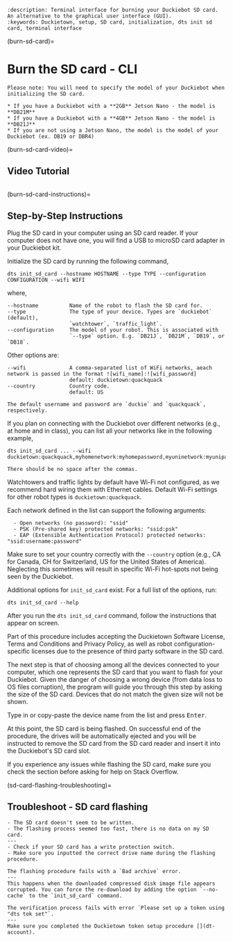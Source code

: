```{seo}
:description: Terminal interface for burning your Duckiebot SD card. An alternative to the graphical user interface (GUI).
:keywords: Duckietown, setup, SD card, initialization, dts init sd card, terminal interface 
```

(burn-sd-card)=
# Burn the SD card - CLI

```{attention}
Please note: You will need to specify the model of your Duckiebot when initializing the SD card.

* If you have a Duckiebot with a **2GB** Jetson Nano - the model is **DB21M**
* If you have a Duckiebot with a **4GB** Jetson Nano - the model is **DB21J**
* If you are not using a Jetson Nano, the model is the model of your Duckiebot (ex. DB19 or DBR4)
```

(burn-sd-card-video)=
## Video Tutorial 

```{vimeo} 526698325
```


(burn-sd-card-instructions)=
## Step-by-Step Instructions

Plug the SD card in your computer using an SD card reader. 
If your computer does not have one, you will find a USB to microSD card adapter in your Duckiebot kit.

Initialize the SD card by running the following command,

    dts init_sd_card --hostname HOSTNAME --type TYPE --configuration CONFIGURATION --wifi WIFI

where,

    --hostname          Name of the robot to flash the SD card for.
    --type              The type of your device. Types are `duckiebot` (default),
                        `watchtower`, `traffic_light`.
    --configuration     The model of your robot. This is associated with
                        `--type` option. E.g. `DB21J`, `DB21M`, `DB19`, or `DB18`.


Other options are:

    --wifi              A comma-separated list of WiFi networks, aeach network is passed in the format ![wifi_name]:![wifi_password]
                        default: duckietown:quackquack
    --country           Country code.
                        default: US

```{note}
The default username and password are `duckie` and `quackquack`, respectively.
```

If you plan on connecting with the Duckiebot over different networks (e.g., at home and in class), 
you can list all your networks like in the following example,

    dts init_sd_card ... --wifi duckietown:quackquack,myhomenetwork:myhomepassword,myuninetwork:myunipassword

```{note}
There should be no space after the commas.
```

Watchtowers and traffic lights by default have Wi-Fi not configured, 
as we recommend hard wiring them with Ethernet cables. 
Default Wi-Fi settings for other robot types is `duckietown:quackquack`.

Each network defined in the list can support the following arguments:

      - Open networks (no password): "ssid"
      - PSK (Pre-shared key) protected networks: "ssid:psk"
      - EAP (Extensible Authentication Protocol) protected networks: "ssid:username:password"

Make sure to set your country correctly with the `--country` option 
(e.g., CA for Canada, CH for Switzerland, US for the United States of America). 
Neglecting this sometimes will result in specific Wi-Fi hot-spots not being seen by the Duckiebot.

Additional options for `init_sd_card` exist. For a full list of the options, run:

    dts init_sd_card --help

After you run the `dts init_sd_card` command, follow the instructions that appear on screen.

Part of this procedure includes accepting the Duckietown Software License, Terms and Conditions
and Privacy Policy, as well as robot configuration-specific licenses due to the presence of third
party software in the SD card.

The next step is that of choosing among all the devices connected to your computer, which one
represents the SD card that you want to flash for your Duckiebot. Given the danger of choosing a
wrong device (from data loss to OS files corruption), the program will guide you through this step
by asking the size of the SD card. Devices that do not match the given size will not be shown.

Type in or copy-paste the device name from the list and press <kbd>Enter</kbd>.

At this point, the SD card is being flashed.
On successful end of the procedure, the drives will be automatically ejected and you will be instructed
to remove the SD card from the SD card reader and insert it into the Duckiebot's SD card slot.

If you experience any issues while flashing the SD card, make sure you check 
the [](sd-card-flashing-troubleshooting) section before asking for help on Stack Overflow.

(sd-card-flashing-troubleshooting)=
## Troubleshoot - SD card flashing

```{trouble}
- The SD card doesn't seem to be written.
- The flashing process seemed too fast, there is no data on my SD card.
---
- Check if your SD card has a write protection switch.
- Make sure you inputted the correct drive name during the flashing procedure.
```


```{trouble}
The flashing procedure fails with a `Bad archive` error.
---
This happens when the downloaded compressed disk image file appears corrupted. You can force the re-download by adding the option `--no-cache` to the `init_sd_card` command.
```

```{trouble}
The verification process fails with error `Please set up a token using "dts tok set"`.
---
Make sure you completed the Duckietown token setup procedure [](dt-account).
```

